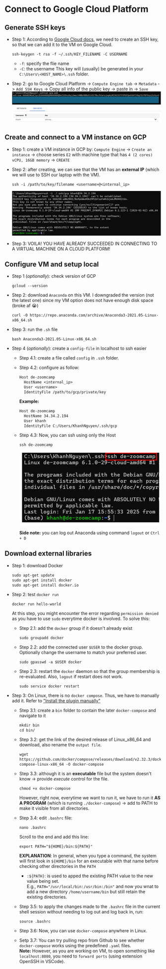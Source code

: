 # Connect to Google Cloud Platform

## Generate SSH keys

- Step 1: According to [Google Cloud docs](https://cloud.google.com/compute/docs/connect/create-ssh-keys), we need to create an SSH key, so that we can add it to the VM on Google Cloud.

  ```
  ssh-keygen -t rsa -f ~/.ssh/KEY_FILENAME -C USERNAME
  ```

  - `-f`: specify the flie name
  - `-C`: the username
    This key will (usually) be generated in your `C:\Users\<HOST_NAME>\.ssh` folder.

- Step 2: go to Google Cloud Platform -> `Compute Engine tab` -> `Metadata` -> `Add SSH Keys` -> Copy all info of the public key -> paste in -> `Save`
  ![alt text](image.png)
  ![alt text](image-1.png)

## Create and connect to a VM instance on GCP

- Step 1: create a VM instance in GCP by: `Compute Engine` -> `Create an instance` -> choose series `E2` with machine type that has `4 (2 cores) vCPU, 16GB memory` -> `CREATE`

- Step 2: after creating, we can see that the VM has an **external IP** (which we will use to SSH our laptop with the VM).

  ```
  ssh -i /path/to/key/filename <username>@<internal_ip>
  ```

  ![alt text](image-2.png)

- Step 3: VOILA! YOU HAVE ALREADY SUCCEEDED IN CONNECTING TO A VIRTUAL MACHINE ON A CLOUD PLATFORM!

## Configure VM and setup local

- Step 1 (_optionally_): check version of GCP
  ```
  gcloud --version
  ```
- Step 2: download `Anaconda` on this VM. I downgraded the version (not the latest one) since my VM option does not have enough disk space (broke af 😭)
  ```
  curl -O https://repo.anaconda.com/archive/Anaconda3-2021.05-Linux-x86_64.sh
  ```
- Step 3: run the `.sh` file

  ```
  bash Anaconda3-2021.05-Linux-x86_64.sh
  ```

- Step 4 (_optionally_): create a `config-file` in localhost to ssh easier

  - Step 4.1: create a file called `config` in `.ssh` folder.
  - Step 4.2: configure as follow:
    ```
    Host de-zoomcamp
      HostName <internal_ip>
      User <username>
      IdentityFile /path/to/gcp/private/key
    ```
    **Example:**
    ```
    Host de-zoomcamp
      HostName 34.34.2.194
      User khanh
      IdentityFile C:/Users/KhanhNguyen/.ssh/gcp
    ```
  - Step 4.3: Now, you can ssh using only the Host

    ```
    ssh de-zoomcamp
    ```

    ![alt text](image-3.png)

    **Side note:** you can log out Anaconda using command `logout` or `Ctrl + D`

## Download external libraries

- Step 1: download Docker
  ```
  sudo apt-get update
  sudo apt-get install docker
  sudo apt-get install docker.io
  ```
- Step 2: test `docker run`

  ```
  docker run hello-world
  ```

  At this step, you might encounter the error regarding `permission denied` as you have to use `sudo` everytime docker is involved. To solve this:

  - Step 2.1: add the `docker` group if it doesn't already exist
    ```
    sudo groupadd docker
    ```
  - Step 2.2: add the connected user `$USER` to the docker group. Optionally change the username to match your preferred user.

    ```
    sudo gpasswd -a $USER docker
    ```

  - Step 2.3: restart the `docker` daemon so that the group membership is re-evaluated. Also, `logout` if restart does not work.

    ```
    sudo service docker restart
    ```

- Step 3: On Linux, there is no `docker compose`. Thus, we have to manually add it. Refer to ["Install the plugin manually"](https://docs.docker.com/compose/install/linux/#install-the-plugin-manually)

  - Step 3.1: create a `bin` folder to contain the later `docker-compose` and navigate to it
    ```
    mkdir bin
    cd bin/
    ```
  - Step 3.2: get the link of the desired release of Linux_x86_64 and download, also rename the `output file`.
    ```
    wget https://github.com/docker/compose/releases/download/v2.32.3/docker-compose-linux-x86_64 -O docker-compose
    ```
  - Step 3.3: although it is an **executable** file but the system doesn't know -> provide _execute_ control for the file.
    ```
    chmod +x docker-compose
    ```
    However, right now, everytime we want to run it, we have to run it **AS A PROGRAM** (which is running `./docker-compose`) -> add to PATH to make it visible from all directories.
  - Step 3.4: edit `.bashrc` file:
    ```
    nano .bashrc
    ```
    Scroll to the end and add this line:
    ```
    export PATH="${HOME}/bin:${PATH}"
    ```
    **EXPLANATION**: In general, when you type a command, the system will first look in `${HOME}/bin` for an executable with that name before checking other directories in the `PATH`
    - `:${PATH}`: is used to apped the existing PATH value to the new value being set. \
      E.g., `PATH="/usr/local/bin:/usr/bin:/bin"` and now you wnat to add a new directory `/home/username/bin` but still retain the existing directories.
  - Step 3.5: to apply the changes made to the `.bashrc` file in the current shell session without needing to log out and log back in, run:

    ```
    source .bashrc
    ```

  - Step 3.6: Now, you can use `docker-compose` anywhere in Linux.

  - Setp 3.7: You can try pulling repo from Github to see whether `docker-compose` works using the predefined `.yaml` files. \
    **Note:** However, as you are working on VM, to open something like `localhost:8080`, you need to `forward ports` (using extension OpenSSH in VSCode).
